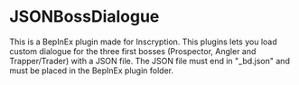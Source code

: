 # JSONBossDialogue
This is a BepInEx plugin made for Inscryption. This plugins lets you load custom dialogue for the three first bosses (Prospector, Angler and Trapper/Trader) with a JSON file.
The JSON file must end in "_bd.json" and must be placed in the BepInEx plugin folder.
